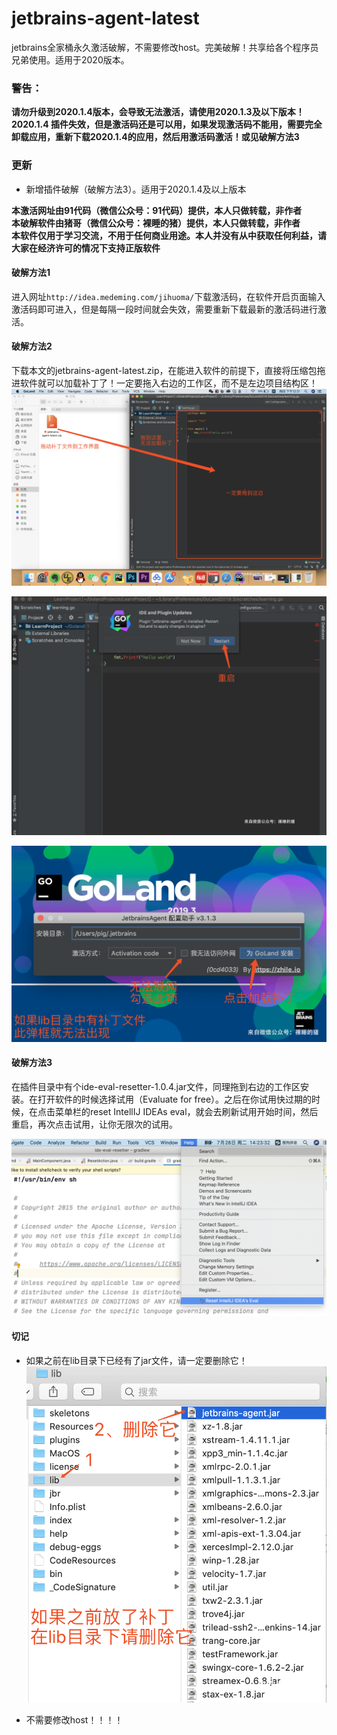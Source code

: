 # jetbrains-agent-latest
jetbrains全家桶永久激活破解，不需要修改host。完美破解！共享给各个程序员兄弟使用。适用于2020版本。<br>

### 警告：
**请勿升级到2020.1.4版本，会导致无法激活，请使用2020.1.3及以下版本！**<br>
**2020.1.4 插件失效，但是激活码还是可以用，如果发现激活码不能用，需要完全卸载应用，重新下载2020.1.4的应用，然后用激活码激活！或见破解方法3**
<br>

### 更新
* 新增插件破解（破解方法3）。适用于2020.1.4及以上版本

**本激活网址由91代码（微信公众号：91代码）提供，本人只做转载，非作者**<br>
**本破解软件由猪哥（微信公众号：裸睡的猪）提供，本人只做转载，非作者**<br>
**本软件仅用于学习交流，不用于任何商业用途。本人并没有从中获取任何利益，请大家在经济许可的情况下支持正版软件**



#### 破解方法1

进入网址`http://idea.medeming.com/jihuoma/`下载激活码，在软件开启页面输入激活码即可进入，但是每隔一段时间就会失效，需要重新下载最新的激活码进行激活。


#### 破解方法2

下载本文的jetbrains-agent-latest.zip，在能进入软件的前提下，直接将压缩包拖进软件就可以加载补丁了！一定要拖入右边的工作区，而不是左边项目结构区！
![](screenshot/1.png)

![](screenshot/2.png)

![](screenshot/3.png)

#### 破解方法3
在插件目录中有个ide-eval-resetter-1.0.4.jar文件，同理拖到右边的工作区安装。在打开软件的时候选择试用（Evaluate for free）。之后在你试用快过期的时候，在点击菜单栏的reset IntellIJ IDEAs eval，就会去刷新试用开始时间，然后重启，再次点击试用，让你无限次的试用。

![](screenshot/5.png)

#### 切记
* 如果之前在lib目录下已经有了jar文件，请一定要删除它！
![](screenshot/4.png)

* 不需要修改host！！！！
